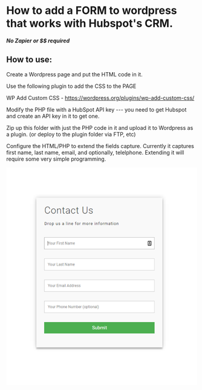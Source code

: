 # How to add a FORM to wordpress that works with Hubspot's CRM.
#### *No Zapier or $$ required*



## How to use:

Create a Wordpress page and put the HTML code in it.

Use the following plugin to add the CSS to the PAGE

WP Add Custom CSS - https://wordpress.org/plugins/wp-add-custom-css/

Modify the PHP file with a HubSpot API key ---  you need to get Hubspot and create an API key in it to get one.

Zip up this folder with just the PHP code in it and upload it to Wordpress as a plugin. (or deploy to the plugin folder via FTP, etc)

Configure the HTML/PHP to extend the fields capture. Currently it captures first name, last name, email, and optionally, telelphone. Extending it will require some very simple programming.

![Screenshot](screenshot1.png)




